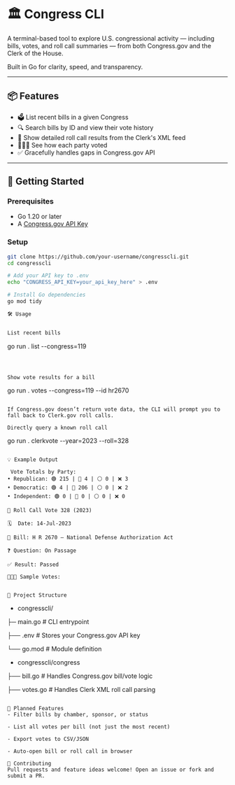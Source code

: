 # 🏛️ Congress CLI

A terminal-based tool to explore U.S. congressional activity — including bills, votes, and roll call summaries — from both Congress.gov and the Clerk of the House.

Built in Go for clarity, speed, and transparency.

---

## 📦 Features

- 🗳️ List recent bills in a given Congress
- 🔍 Search bills by ID and view their vote history
- 📜 Show detailed roll call results from the Clerk's XML feed
- 🧑‍🤝‍🧑 See how each party voted
- ✅ Gracefully handles gaps in Congress.gov API

---

## 🚀 Getting Started

### Prerequisites

- Go 1.20 or later
- A [Congress.gov API Key](https://api.congress.gov/)

### Setup

```bash
git clone https://github.com/your-username/congresscli.git
cd congresscli

# Add your API key to .env
echo "CONGRESS_API_KEY=your_api_key_here" > .env

# Install Go dependencies
go mod tidy

🛠️ Usage


List recent bills

```
go run . list --congress=119
```
        


Show vote results for a bill

```
go run . votes --congress=119 --id hr2670
```

If Congress.gov doesn’t return vote data, the CLI will prompt you to fall back to Clerk.gov roll calls.

Directly query a known roll call

```
go run . clerkvote --year=2023 --roll=328
```

💡 Example Output

```
```
 Vote Totals by Party:
• Republican: 🟢 215 | 🔴 4 | ⚪ 0 | ❌ 3
• Democratic: 🟢 4 | 🔴 206 | ⚪ 0 | ❌ 2
• Independent: 🟢 0 | 🔴 0 | ⚪ 0 | ❌ 0

📜 Roll Call Vote 328 (2023)

🗓️  Date: 14-Jul-2023

📜 Bill: H R 2670 — National Defense Authorization Act

❓ Question: On Passage

✅ Result: Passed

🧑‍🤝‍🧑 Sample Votes:


🔧 Project Structure

```
- congresscli/

├─ main.go          # CLI entrypoint

├── .env             # Stores your Congress.gov API key

└── go.mod           # Module definition

- congresscli/congress

├── bill.go          # Handles Congress.gov bill/vote logic

├── votes.go         # Handles Clerk XML roll call parsing

```

📓 Planned Features
- Filter bills by chamber, sponsor, or status

- List all votes per bill (not just the most recent)

- Export votes to CSV/JSON

- Auto-open bill or roll call in browser

🤝 Contributing
Pull requests and feature ideas welcome! Open an issue or fork and submit a PR.



